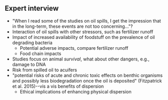 ## Expert interview

* "When I read some of the studies on oil spills, I get the impression that in the long-term, these events are not too concerning..."?
* Interaction of oil spills with other stressors, such as fertilizer runoff
* Impact of increased availability of foodstuff on the prevalence of oil degrading bacteria
    * Potential adverse impacts, compare fertilizer runoff
    * Food chain impacts
* Studies focus on animal _survival_, what about other dangers, e.g., damage to DNA
* Risk from spilled oil to acuifers
* "potential risks of acute and chronic toxic effects on benthic organisms and possibly less biodegradation once the oil is deposited" (Fitzpatrick et al. 2015)--vis a vis benefits of dispersion
    * Ethical implications of enhancing physical dispersion